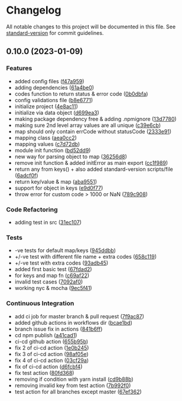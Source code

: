 # Changelog

All notable changes to this project will be documented in this file. See [standard-version](https://github.com/conventional-changelog/standard-version) for commit guidelines.

## 0.10.0 (2023-01-09)


### Features

* added config files ([f47a959](https://github.com/DawnImpulse/error-key/commit/f47a95912f9eebe8b7117180f1f66220e963d443))
* adding dependencies ([61a4be0](https://github.com/DawnImpulse/error-key/commit/61a4be053cd133ced5fc638c0e38a716fea9545e))
* codes function to return status & error code ([0b0dbfa](https://github.com/DawnImpulse/error-key/commit/0b0dbfa8b03bbe3b701ea1affbce5d324112caf6))
* config validations file ([b8e6771](https://github.com/DawnImpulse/error-key/commit/b8e6771775db2ade2fd27689117a6d883d27b07e))
* initialize project ([4e8ac11](https://github.com/DawnImpulse/error-key/commit/4e8ac11db575800f4c3db520fce95ca5e9f8c349))
* initialize via data object ([d699ea3](https://github.com/DawnImpulse/error-key/commit/d699ea33196a99b3d4144c2773a1f0bf6ecedf4a))
* making package dependency free & adding .npmignore ([13d7780](https://github.com/DawnImpulse/error-key/commit/13d77806176dcb0abf4ed3991351e59ec824cd47))
* making sure 2nd level array values are all unique ([c39e6cb](https://github.com/DawnImpulse/error-key/commit/c39e6cb324cafc3bf75aa13fbfd17f232c75664e))
* map should only contain errCode without statusCode ([2333e91](https://github.com/DawnImpulse/error-key/commit/2333e9166c2fca7ff7695a23887b96892a69b5b4))
* mapping class ([aea0cc2](https://github.com/DawnImpulse/error-key/commit/aea0cc29a9332094d167b84f488d5c17f61cb795))
* mapping values ([c7d72db](https://github.com/DawnImpulse/error-key/commit/c7d72db395076fac5dee153a0da768860ecdd911))
* module init function ([bd52dd9](https://github.com/DawnImpulse/error-key/commit/bd52dd95f2466aa6f385744d1e86765d493c913d))
* new way for parsing object to map ([36256d8](https://github.com/DawnImpulse/error-key/commit/36256d8ffc774addc3ef51a9fdc5364e054d582e))
* remove init function & added initError as main export ([cc1f989](https://github.com/DawnImpulse/error-key/commit/cc1f989b11dcb314ca55aad54be8b13a7c671b50))
* return any from keys() + also added standard-version scripts/file ([6adcf0f](https://github.com/DawnImpulse/error-key/commit/6adcf0fdd4aa5a1a81e17b454588d88d0c11f0f7))
* return key/value & map ([aba9551](https://github.com/DawnImpulse/error-key/commit/aba9551a303c883fb89b409f030188bbac15d2ac))
* support for object in keys ([e9d0f77](https://github.com/DawnImpulse/error-key/commit/e9d0f77b47a974f7728bef535f3d3e79af8e69a3))
* throw error for custom code > 1000 or NaN ([789c908](https://github.com/DawnImpulse/error-key/commit/789c9084395974ba6e304609f32eeaf45012e0b5))


### Code Refactoring

* adding test in src ([31ec107](https://github.com/DawnImpulse/error-key/commit/31ec1076c94729263b6deac4d0b575a20b0db414))


### Tests

* -ve tests for default map/keys ([945ddbb](https://github.com/DawnImpulse/error-key/commit/945ddbbd33c68dfbe3116bde48f408861272db4a))
* +/-ve test with different file name + extra codes ([658c119](https://github.com/DawnImpulse/error-key/commit/658c1196cb145fd7ff8d0fb4688af012d05c525f))
* +/-ve test with extra codes ([93adb45](https://github.com/DawnImpulse/error-key/commit/93adb45af30ad68d0df2a891f47b6bb3cecc0930))
* added first basic test ([67fdad2](https://github.com/DawnImpulse/error-key/commit/67fdad2599feec92c72c0f5b7462400da8ab7ac1))
* for keys and map fn ([c69af22](https://github.com/DawnImpulse/error-key/commit/c69af22f281c6d03c7f9cbf1c0cf79bdb12a9d73))
* invalid test cases ([7092af0](https://github.com/DawnImpulse/error-key/commit/7092af02d8c2ba88e1ced428f0c983a4a374a5cc))
* working nyc & mocha ([9ec5f41](https://github.com/DawnImpulse/error-key/commit/9ec5f411a59889d1e82e3a46a51b59a7376ff0e1))


### Continuous Integration

* add ci job for master branch & pull request ([7f9ac87](https://github.com/DawnImpulse/error-key/commit/7f9ac874f90cf80aecb861d71264b2c5be093397))
* added github actions in workflows dir ([bcae1bd](https://github.com/DawnImpulse/error-key/commit/bcae1bdea82caa3f935ead8a12075dea91df525d))
* branch issue fix in actions ([841b6ff](https://github.com/DawnImpulse/error-key/commit/841b6ff6c15e581ebf1908fe74400a93d952ec6c))
* cd npm publish ([a41cad1](https://github.com/DawnImpulse/error-key/commit/a41cad16b1c5973aa201d7af27922758656ce8ae))
* ci-cd github action ([655b95b](https://github.com/DawnImpulse/error-key/commit/655b95b60b745ab7955797d197aa60583b404a3b))
* fix 2 of ci-cd action ([1e0b245](https://github.com/DawnImpulse/error-key/commit/1e0b245c99a0b5b7f9e9a14037cfb4d579a9a47b))
* fix 3 of ci-cd action ([98af05e](https://github.com/DawnImpulse/error-key/commit/98af05ed328c348a43233e44b48a2e5524293e01))
* fix 4 of ci-cd action ([03cf29a](https://github.com/DawnImpulse/error-key/commit/03cf29aac3fbdf5cc6d66743482ba1cb8c3d95fc))
* fix of ci-cd action ([d6fcbf4](https://github.com/DawnImpulse/error-key/commit/d6fcbf4433bd7178a72415fcfab9175a087bbb02))
* fix test action ([80fd368](https://github.com/DawnImpulse/error-key/commit/80fd36887ae191e620e232816b054bf17eb28103))
* removing if condition with yarn install ([cd9b88b](https://github.com/DawnImpulse/error-key/commit/cd9b88bb96bbe34713e096ac093367c2799f1498))
* removing invalid key from test action ([7b992f0](https://github.com/DawnImpulse/error-key/commit/7b992f062a65de9f22302ad11f6450f18a2c8720))
* test action for all branches except master ([67ef362](https://github.com/DawnImpulse/error-key/commit/67ef3626f1e9b157fd7e4c8260094a0addde7b18))
